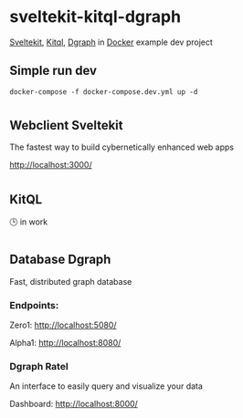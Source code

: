 # sveltekit-kitql-dgraph
[Sveltekit](https://kit.svelte.dev/?ref=drugz.github), [Kitql](https://kitql.vercel.app/?ref=drugz.github), [Dgraph](https://dgraph.io/?ref=drugz.github) in [Docker](https://www.docker.com/products/docker-desktop/?ref=drugz.github) example dev project


## Simple run dev 

```
docker-compose -f docker-compose.dev.yml up -d
```
#
## Webclient Sveltekit
The fastest way to build cybernetically enhanced web apps

[http://localhost:3000/](http://localhost:3000/)
#

## KitQL
🕒 in work
#

## Database Dgraph
Fast, distributed graph database

### Endpoints: 
Zero1: [http://localhost:5080/](http://localhost:5080/)

Alpha1: [http://localhost:8080/](http://localhost:8080/)


### Dgraph Ratel 
An interface to easily query and visualize your data 

Dashboard: [http://localhost:8000/](http://localhost:8000/)





